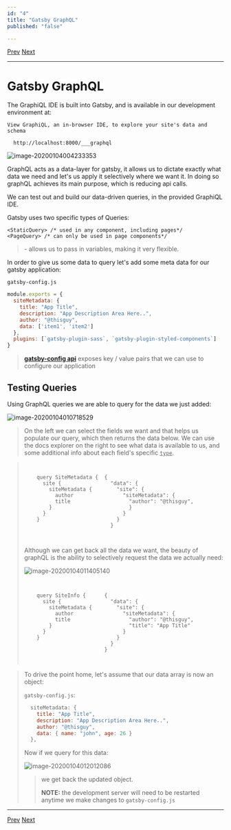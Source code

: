 ```yaml
---
id: "4"
title: "Gatsby GraphQL"
published: "false"

---
```


[Prev](3.CSS-styling.md)	[Next](5.gatsby-queries.md)

---

# Gatsby GraphQL

The GraphiQL IDE is built into Gatsby, and is available in our development environment at:

```shell
View GraphiQL, an in-browser IDE, to explore your site's data and schema
⠀
  http://localhost:8000/___graphql
```

![image-20200104004233353](https://tva1.sinaimg.cn/large/006tNbRwgy1gakh7iwf2tj312i0hyq70.jpg)

GraphQL acts as a data-layer for gatsby, it allows us to dictate exactly what data we need and let's us apply it selectively where we want it. In doing so graphQL achieves its main purpose, which is reducing api calls. 

We can test out and build our data-driven queries, in the provided GraphiQL IDE. 

Gatsby uses two specific types of Queries:

```react
<StaticQuery> /* used in any component, including pages*/
<PageQuery> /* can only be used in page components*/
```

> <PageQuery> - allows us to pass in variables, making it very flexible.



In order to give us some data to query let's add some meta data for our gatsby application:

`gatsby-config.js`

```js
module.exports = {
  siteMetadata: {
    title: "App Title",
    description: "App Description Area Here..",
    author: "@thisguy",
    data: ['item1', 'item2']
  },
  plugins: [`gatsby-plugin-sass`, `gatsby-plugin-styled-components`]
}
```

>  [**gatsby-config api**](https://www.gatsbyjs.org/docs/gatsby-config/) exposes key / value pairs that we can use to configure our application



## Testing Queries

Using GraphQL queries we are able to query for the data we just added:

![image-20200104010718529](https://tva1.sinaimg.cn/large/006tNbRwgy1gakhxb6cfpj312c0ki0vq.jpg)

> On the left we can select the fields we want and that helps us populate our query, which then returns the data below.  We can use the docs explorer on the right to see what data is available to us, and some additional info about each field's specific <u>`type`</u>. 



>   <div style="display: flex; width: 100%">
>     <pre><code>
>     query SiteMetadata {
>       site {
>         siteMetadata {
>           author
>           title
>         }
>       }
>     }
>     </code></pre>
>   <pre><code>
>   {
>     "data": {
>       "site": {
>         "siteMetadata": {
>           "author": "@thisguy",
>           }
>         }
>       }
>     }
>   </code></pre>
> </div>
>
> Although we can get back all the data we want, the beauty of graphQL is the ability to selectively request the data we actually need:
>
> ![image-20200104011405140](https://tva1.sinaimg.cn/large/006tNbRwgy1gaki4cv2haj312b0j7q5n.jpg)
>
>   <div style="display: flex; width: 100%">
>     <pre><code>
>     query SiteInfo {
>       site {
>         siteMetadata {
>           author
>           title
>         }
>       }
>     }
>     </code></pre>
>   <pre><code>
>     {
>       "data": {
>         "site": {
>           "siteMetadata": {
>             "author": "@thisguy",
>             "title": "App Title"
>           }
>         }
>       }
>     }
>   </code></pre>
> </div>

> To drive the point home, let's assume that our data array is now an object:
>
> `gatsby-config.js`:
>
> ```js
>   siteMetadata: {
>     title: "App Title",
>     description: "App Description Area Here..",
>     author: "@thisguy",
>     data: { name: "john", age: 26 }
>   },
> ```
>
> Now if we query for this data:
>
> ![image-20200104012012086](https://tva1.sinaimg.cn/large/006tNbRwgy1gakiaok75mj30ka06cmxm.jpg)
>
> > we get back the updated object. 
> >
> > **NOTE:** the development server will need to be restarted anytime we make changes to `gatsby-config.js`
>
> 



---

[Prev](3.CSS-styling.md)	[Next](5.gatsby-queries.md)

​        

